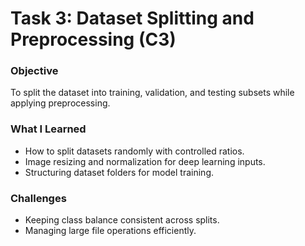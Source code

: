 # Task 3: Dataset Splitting and Preprocessing (C3)

### Objective
To split the dataset into training, validation, and testing subsets while applying preprocessing.

### What I Learned
- How to split datasets randomly with controlled ratios.
- Image resizing and normalization for deep learning inputs.
- Structuring dataset folders for model training.

### Challenges
- Keeping class balance consistent across splits.
- Managing large file operations efficiently.

